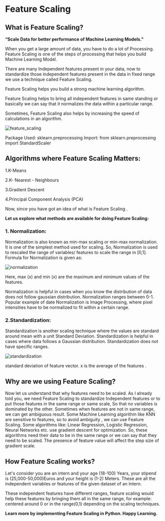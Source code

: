# Feature Scaling

## What is Feature Scaling? 
**“Scale Data for better performance of Machine Learning Models."**

When you get a large amount of data, you have to do a lot of Processing. 
Feature Scaling is one of the steps of processing that helps you build Machine Learning Model.

There are many Independent features present in your data, now to standardize those independent features present in the data in  fixed range we use a technique called Feature Scaling. 

Feature Scaling helps you build a strong machine learning algorithm.

Feature Scaling helps to bring all independent features in same standing or basically we can say that it normalizes the data within a particular range. 

Sometimes, Feature Scaling also helps by increasing the speed of calculations in an algorithm. 

![feature_scaling](https://user-images.githubusercontent.com/77339904/124462241-2255dd80-ddaf-11eb-9bba-c4d95ede3cec.jpeg)


Package Used:
     sklearn.preprocessing
Import:
from sklearn.preprocessing import StandardScaler

 


## Algorithms where Feature Scaling Matters:

1.K-Means

2.K- Nearest - Neighbours

3.Gradient Descent 

4.Principal Component Analysis (PCA)

Now, since you have got an idea of what is Feature Scaling .

**Let us explore what methods are available for doing Feature Scaling:**

### 1. Normalization:

Normalization is also known as min-max scaling or min-max normalization. 
It is one of the simplest method used for scaling. So, Normalization is used to rescaled the range of  variables/ features to scale the range in [0,1].
Formula for Normalization is given as:

![normalization](https://user-images.githubusercontent.com/77339904/124462246-24b83780-ddaf-11eb-96c4-15bdf546f99a.jpeg)

 
 Here, max (x) and min (x) are the maximum and minimum values of the features. 

Normalization is helpful in cases when you know the distribution of data does not follow gaussian distribution.
Normalization ranges between 0-1.
Popular example of date Normalization is Image Processing, where pixel intensities have to be normalized to fit within a certain range. 


### 2.Standardization:
Standardization is another scaling technique where the values are standard around mean with a unit Standard Deviation. 
Standardization is helpful in cases where data follows a Gaussian distribution. Standardization  does not  have specific ranges.

![standardization](https://user-images.githubusercontent.com/77339904/124462249-2550ce00-ddaf-11eb-8e3a-a5e5d5c85049.jpeg)


 standard deviation of feature vector. 
x is the average of the features .



## Why are we using Feature Scaling? 
Now let us understand that why features need to be scaled.
As I already told you, we need Feature Scaling to standardize Independent features or to put those features in the same range or same scale, So that no variables is dominated by the other.
Sometimes when features are not in same range, we can get ambiguous result. Some Machine Learning algorithm like KNN are sensitive to features, so to avoid ambiguity , we can use Feature Scaling. 
Some algorithms   like:
Linear Regression, Logistic Regression, Neural Networks etc. use gradient descent for optimization. So, these algorithms need their data to be in the same range or we can say that they need to be scaled. The presence of feature value will affect the step size of gradient scale. 

## How Feature Scaling works? 
Let's consider you are an intern and  your age (18-100) Years, your stipend is (25,000-50,000)Euros and your height is (1-2) Meters. These are all the independent variables or features of the given dataset of an Intern. 

These independent features have different ranges, feature scaling would help these features by bringing them all in the same range, for example: centered around 0 or in the range(0,1) depending on the scaling techniques. 

**Learn more by implementing Feature Scaling in Python.
Happy Learning.**
